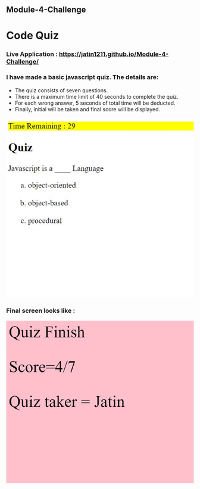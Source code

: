 ## Module-4-Challenge


# Code Quiz

### Live Application : https://jatin1211.github.io/Module-4-Challenge/

### I have made a basic javascript quiz. The details are:

* The quiz consists of seven questions.
* There is a maximum time limit of 40 seconds to complete the quiz.
* For each wrong answer, 5 seconds of total time will be deducted.
* Finally, initial will be taken and final score will be displayed.

![alt text](./assets/images/pic1.JPG)

### Final screen looks like :

![alt text](./assets/images/pic2.JPG)

